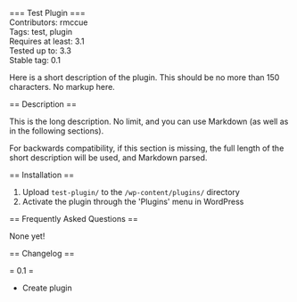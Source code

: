=== Test Plugin ===  
Contributors: rmccue  
Tags: test, plugin  
Requires at least: 3.1  
Tested up to: 3.3  
Stable tag: 0.1  

Here is a short description of the plugin.  This should be no more than 150 characters.  No markup here.

== Description ==

This is the long description.  No limit, and you can use Markdown (as well as in the following sections).

For backwards compatibility, if this section is missing, the full length of the short description will be used, and
Markdown parsed.

== Installation ==

1. Upload `test-plugin/` to the `/wp-content/plugins/` directory
1. Activate the plugin through the 'Plugins' menu in WordPress

== Frequently Asked Questions ==

None yet!

== Changelog ==

= 0.1 =

* Create plugin